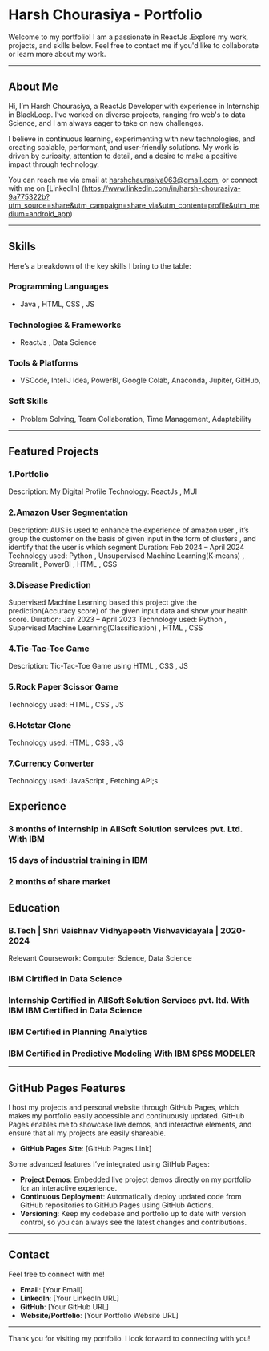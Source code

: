 # Harsh Chourasiya - Portfolio

Welcome to my portfolio! I am a passionate in ReactJs .Explore my work, projects, and skills below. Feel free to contact me if you'd like to collaborate or learn more about my work.

---

## About Me

Hi, I’m Harsh Chourasiya, a ReactJs Developer with experience in Internship in BlackLoop. I’ve worked on diverse projects, ranging fro web's to data Science, and I am always eager to take on new challenges.

I believe in continuous learning, experimenting with new technologies, and creating scalable, performant, and user-friendly solutions. My work is driven by curiosity, attention to detail, and a desire to make a positive impact through technology.

You can reach me via email at harshchaurasiya063@gmail.com, or connect with me on [LinkedIn] (https://www.linkedin.com/in/harsh-chourasiya-9a775322b?utm_source=share&utm_campaign=share_via&utm_content=profile&utm_medium=android_app) 

---

## Skills

Here’s a breakdown of the key skills I bring to the table:

### **Programming Languages**
- Java , HTML, CSS , JS 

### **Technologies & Frameworks**
- ReactJs , Data Science

### **Tools & Platforms**
- VSCode, InteliJ Idea, PowerBI, Google Colab, Anaconda, Jupiter, GitHub, 

### **Soft Skills**
- Problem Solving, Team Collaboration, Time Management, Adaptability

---

## Featured Projects

### 1.Portfolio
Description: My Digital Profile
Technology: ReactJs , MUI 
### 2.Amazon User Segmentation
Description: AUS is used to enhance the experience of amazon user , it’s group the customer on the basis of given input in the form of clusters , and identify that the user is which segment Duration: Feb 2024 – April 2024
Technology used: Python , Unsupervised Machine Learning(K-means) , Streamlit , PowerBI , HTML , CSS
### 3.Disease Prediction
Supervised Machine Learning based this project give the prediction(Accuracy score) of the given input data and show your health score.
Duration: Jan 2023 – April 2023
Technology used: Python , Supervised Machine Learning(Classification) , HTML , CSS
### 4.Tic-Tac-Toe Game
Description: Tic-Tac-Toe Game using HTML , CSS , JS
### 5.Rock Paper Scissor Game
Technology used: HTML , CSS , JS
### 6.Hotstar Clone
Technology used: HTML , CSS , JS
### 7.Currency Converter
Technology used: JavaScript , Fetching API;s


## Experience

### 3 months of internship in AllSoft Solution services pvt. Ltd. With IBM
###	15 days of industrial training in IBM
###	2 months of share market


## Education

### B.Tech | Shri Vaishnav Vidhyapeeth Vishvavidayala | 2020-2024  
Relevant Coursework: Computer Science, Data Science  

### IBM  Cirtified in Data Science  
### Internship Certified in AllSoft Solution Services pvt. ltd. With IBM IBM Certified in Data Science
### IBM Certified in Planning Analytics
### IBM Certified in Predictive Modeling With IBM SPSS MODELER


---

## GitHub Pages Features

I host my projects and personal website through GitHub Pages, which makes my portfolio easily accessible and continuously updated. GitHub Pages enables me to showcase live demos, and interactive elements, and ensure that all my projects are easily shareable. 

- **GitHub Pages Site**: [GitHub Pages Link]

Some advanced features I’ve integrated using GitHub Pages:
- **Project Demos**: Embedded live project demos directly on my portfolio for an interactive experience.
- **Continuous Deployment**: Automatically deploy updated code from GitHub repositories to GitHub Pages using GitHub Actions.
- **Versioning**: Keep my codebase and portfolio up to date with version control, so you can always see the latest changes and contributions.

---

## Contact

Feel free to connect with me!  
- **Email**: [Your Email]  
- **LinkedIn**: [Your LinkedIn URL]  
- **GitHub**: [Your GitHub URL]  
- **Website/Portfolio**: [Your Portfolio Website URL]

---

Thank you for visiting my portfolio. I look forward to connecting with you!
